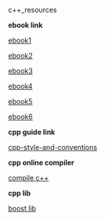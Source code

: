 c++_resources

**ebook link**

[ebook1](https://github.com/arjuncr/cpp_resources/blob/master/books/0133439852.pdf)   

[ebook2](https://github.com/arjuncr/cpp_resources/blob/master/books/C%2B%2B11_design_Wroclaw.pdf)     

[ebook3](https://github.com/arjuncr/cpp_resources/blob/master/books/CPP_v1.2.pdf)     

[ebook4](https://github.com/arjuncr/cpp_resources/blob/master/books/CPlusPlusNotesForProfessionals.pdf)    

[ebook5](https://github.com/arjuncr/cpp_resources/blob/master/books/cpp_tutorial.pdf)      

[ebook6](https://github.com/arjuncr/cpp_resources/blob/master/books/modern-cpp-tutorial-en-us.pdf)    


**cpp guide link** 

[cpp-style-and-conventions](https://github.com/openbmc/docs/blob/master/cpp-style-and-conventions.md)   


**cpp online compiler**

[compile c++](https://cpp.sh/)    


**cpp lib** 

[boost lib](https://theboostcpplibraries.com/)   





  




